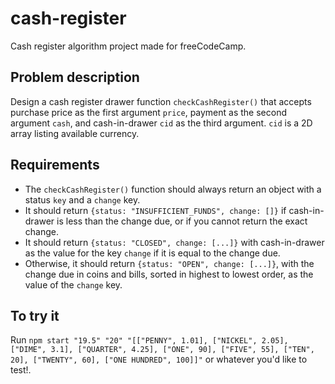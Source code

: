 # cash-register

Cash register algorithm project made for freeCodeCamp.

## Problem description

Design a cash register drawer function `checkCashRegister()` that accepts purchase price as the first argument `price`, payment as the second argument `cash`, and cash-in-drawer `cid` as the third argument. `cid` is a 2D array listing available currency.

## Requirements
* The `checkCashRegister()` function should always return an object with a status `key` and a `change` key.
* It should return `{status: "INSUFFICIENT_FUNDS", change: []}` if cash-in-drawer is less than the change due, or if you cannot return the exact change.
* It should return `{status: "CLOSED", change: [...]}` with cash-in-drawer as the value for the key `change` if it is equal to the change due.
* Otherwise, it should return `{status: "OPEN", change: [...]}`, with the change due in coins and bills, sorted in highest to lowest order, as the value of the `change` key.

## To try it
Run `npm start "19.5" "20" "[["PENNY", 1.01], ["NICKEL", 2.05], ["DIME", 3.1], ["QUARTER", 4.25], ["ONE", 90], ["FIVE", 55], ["TEN", 20], ["TWENTY", 60], ["ONE HUNDRED", 100]]"` or whatever you'd like to test!.
